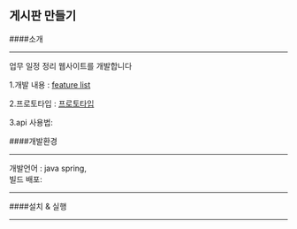 게시판 만들기
-------

####소개
***
업무 일정 정리 웹사이트를 개발합니다  

1.개발 내용 : [feature list]()  

2.프로토타입 : [프로토타입]("https://www.fluidui.com/editor/live/project/p_5gU7gCtkbfdNQPd5rsu1fqei5xvrXP1e")  

3.api 사용법:  


####개발환경  
***
개발언어 : java spring,  
빌드 배포:  

 ***
####설치 & 실행
 ***
